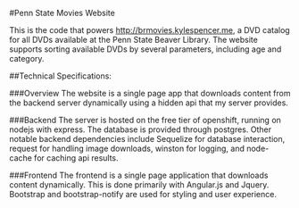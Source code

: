 #Penn State Movies Website

This is the code that powers http://brmovies.kylespencer.me, a DVD catalog for all DVDs
available at the Penn State Beaver Library. The website supports sorting available
DVDs by several parameters, including age and category.

##Technical Specifications:

###Overview
The website is a single page app that downloads content from the backend server
dynamically using a hidden api that my server provides.

###Backend
The server is hosted on the free tier of openshift, running on nodejs with express.
The database is provided through postgres. Other notable backend dependencies
include Sequelize for database interaction, request for handling image
downloads, winston for logging, and node-cache for caching api results.

###Frontend
The frontend is a single page application that downloads content dynamically.
This is done primarily with Angular.js and Jquery. Bootstrap and bootstrap-notify
are used for styling and user experience.
